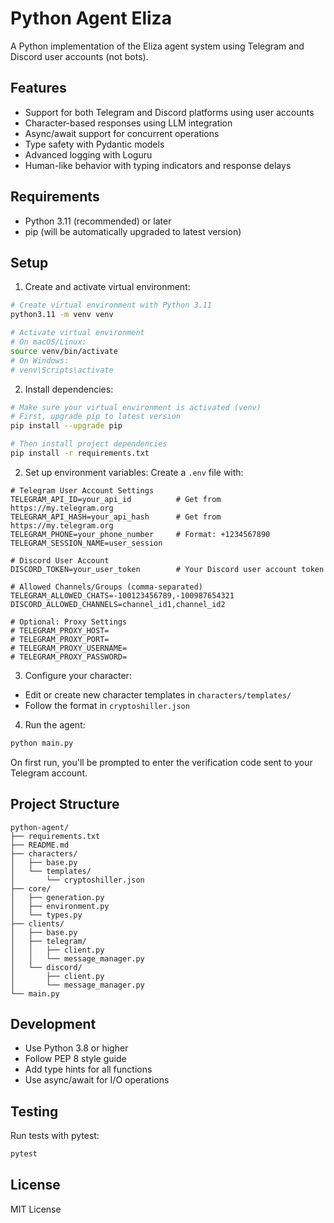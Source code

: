 # Python Agent Eliza

A Python implementation of the Eliza agent system using Telegram and Discord user accounts (not bots).

## Features

- Support for both Telegram and Discord platforms using user accounts
- Character-based responses using LLM integration
- Async/await support for concurrent operations
- Type safety with Pydantic models
- Advanced logging with Loguru
- Human-like behavior with typing indicators and response delays

## Requirements

- Python 3.11 (recommended) or later
- pip (will be automatically upgraded to latest version)

## Setup

1. Create and activate virtual environment:
```bash
# Create virtual environment with Python 3.11
python3.11 -m venv venv

# Activate virtual environment
# On macOS/Linux:
source venv/bin/activate
# On Windows:
# venv\Scripts\activate
```

2. Install dependencies:
```bash
# Make sure your virtual environment is activated (venv)
# First, upgrade pip to latest version
pip install --upgrade pip

# Then install project dependencies
pip install -r requirements.txt
```

2. Set up environment variables:
Create a `.env` file with:
```env
# Telegram User Account Settings
TELEGRAM_API_ID=your_api_id          # Get from https://my.telegram.org
TELEGRAM_API_HASH=your_api_hash      # Get from https://my.telegram.org
TELEGRAM_PHONE=your_phone_number     # Format: +1234567890
TELEGRAM_SESSION_NAME=user_session

# Discord User Account
DISCORD_TOKEN=your_user_token        # Your Discord user account token

# Allowed Channels/Groups (comma-separated)
TELEGRAM_ALLOWED_CHATS=-100123456789,-100987654321
DISCORD_ALLOWED_CHANNELS=channel_id1,channel_id2

# Optional: Proxy Settings
# TELEGRAM_PROXY_HOST=
# TELEGRAM_PROXY_PORT=
# TELEGRAM_PROXY_USERNAME=
# TELEGRAM_PROXY_PASSWORD=
```

3. Configure your character:
- Edit or create new character templates in `characters/templates/`
- Follow the format in `cryptoshiller.json`

4. Run the agent:
```bash
python main.py
```

On first run, you'll be prompted to enter the verification code sent to your Telegram account.

## Project Structure

```
python-agent/
├── requirements.txt
├── README.md
├── characters/
│   ├── base.py
│   └── templates/
│       └── cryptoshiller.json
├── core/
│   ├── generation.py
│   ├── environment.py
│   └── types.py
├── clients/
│   ├── base.py
│   ├── telegram/
│   │   ├── client.py
│   │   └── message_manager.py
│   └── discord/
│       ├── client.py
│       └── message_manager.py
└── main.py
```

## Development

- Use Python 3.8 or higher
- Follow PEP 8 style guide
- Add type hints for all functions
- Use async/await for I/O operations

## Testing

Run tests with pytest:
```bash
pytest
```

## License

MIT License
